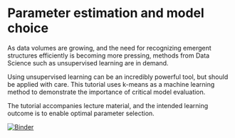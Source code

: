 # Parameter estimation and model choice

As data volumes are growing, and the need for recognizing emergent structures efficiently is becoming more pressing, methods from Data Science such as unsupervised learning are in demand.

Using unsupervised learning can be an incredibly powerful tool, but should be applied with care. This tutorial uses k-means as a machine learning method to demonstrate the importance of critical model evaluation.

The tutorial accompanies lecture material, and the intended learning outcome is to enable optimal parameter selection.




[![Binder](https://mybinder.org/badge_logo.svg)](https://mybinder.org/v2/gh/maikejulie/parameterEstimation/master)
